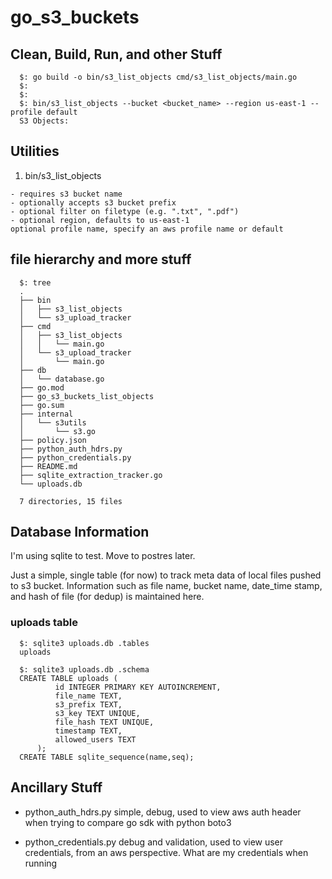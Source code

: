 # go_s3_buckets


## Clean, Build, Run, and other Stuff

  ```
	$: go build -o bin/s3_list_objects cmd/s3_list_objects/main.go
	$:
	$:
	$: bin/s3_list_objects --bucket <bucket_name> --region us-east-1 --profile default
	S3 Objects:
  ```

## Utilities

  1. bin/s3_list_objects

    - requires s3 bucket name
    - optionally accepts s3 bucket prefix
    - optional filter on filetype (e.g. ".txt", ".pdf")
    - optional region, defaults to us-east-1
    optional profile name, specify an aws profile name or default

## file hierarchy and more stuff

  ```
	$: tree
	.
	├── bin
	│   ├── s3_list_objects
	│   └── s3_upload_tracker
	├── cmd
	│   ├── s3_list_objects
	│   │   └── main.go
	│   └── s3_upload_tracker
	│       └── main.go
	├── db
	│   └── database.go
	├── go.mod
	├── go_s3_buckets_list_objects
	├── go.sum
	├── internal
	│   └── s3utils
	│       └── s3.go
	├── policy.json
	├── python_auth_hdrs.py
	├── python_credentials.py
	├── README.md
	├── sqlite_extraction_tracker.go
	└── uploads.db
	
	7 directories, 15 files
  ```

## Database Information

I'm using sqlite to test.  Move to postres later.

Just a simple, single table (for now) to track meta data of local files pushed to s3 bucket. 
Information such as file name, bucket name, date_time stamp, and hash of file (for dedup) is maintained here.

### uploads table

  ```
    $: sqlite3 uploads.db .tables
    uploads

    $: sqlite3 uploads.db .schema
    CREATE TABLE uploads (
		    id INTEGER PRIMARY KEY AUTOINCREMENT,
		    file_name TEXT,
		    s3_prefix TEXT,
		    s3_key TEXT UNIQUE,
		    file_hash TEXT UNIQUE,
		    timestamp TEXT,
		    allowed_users TEXT
	    );
    CREATE TABLE sqlite_sequence(name,seq);
  ```

## Ancillary Stuff

  - python_auth_hdrs.py
    simple, debug, used to view aws auth header when trying to compare go sdk with python boto3

  - python_credentials.py
    debug and validation, used to view user credentials, from an aws perspective.  What are my credentials when running



